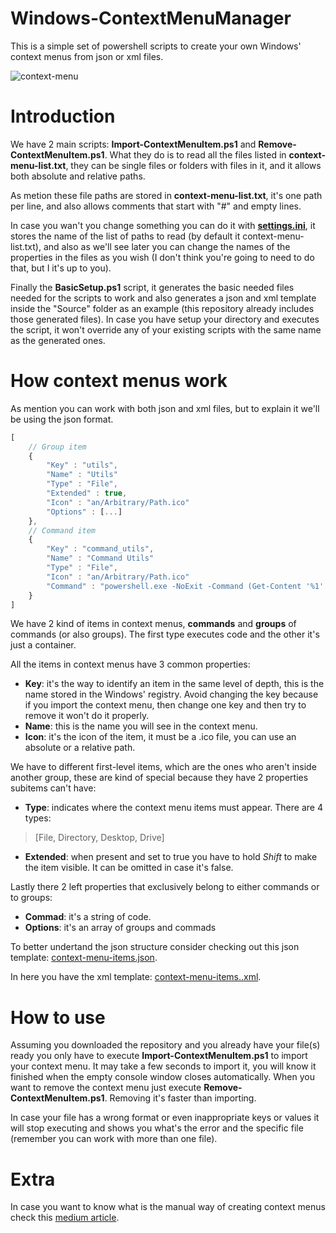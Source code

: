 


# Windows-ContextMenuManager
This is a simple set of powershell scripts to create your own Windows' context menus from json or xml files.

![context-menu](https://user-images.githubusercontent.com/86477169/189173085-67539358-1f1c-4bba-86d3-eeacd1c5d038.PNG)

# Introduction
We have 2 main scripts: **Import-ContextMenuItem.ps1** and **Remove-ContextMenuItem.ps1**.
What they do is to read all the files listed in **context-menu-list.txt**, 
they can be single files or folders with files in it, and it allows both absolute and relative paths.

As metion these file paths are stored in **context-menu-list.txt**, it's one path per line, and also allows comments that start with "#" and empty lines.

In case you wan't you change something you can do it with [**settings.ini**](https://github.com/ElianFabian/Windows-ContextMenuManager/blob/main/settings.ini), it stores the name of the list of paths to read (by default it context-menu-list.txt),
and also as we'll see later you can change the names of the properties in the files as you wish (I don't think you're going to need to do that, but I it's up to you).

Finally the **BasicSetup.ps1** script, it generates the basic needed files needed for the scripts to work and also generates a json and xml template inside the "Source" folder as an example
(this repository already includes those generated files).
In case you have setup your directory and executes the script, it won't override any of your existing scripts with the same name as the generated ones.

# How context menus work
As mention you can work with both json and xml files, but to explain it we'll be using the json format.
``` js
[
	// Group item
	{
	    "Key" : "utils",
	    "Name" : "Utils"
	    "Type" : "File",
	    "Extended" : true,
	    "Icon" : "an/Arbitrary/Path.ico"
	    "Options" : [...]
	},
	// Command item
	{
	    "Key" : "command_utils",
	    "Name" : "Command Utils"
	    "Type" : "File",
	    "Icon" : "an/Arbitrary/Path.ico"
	    "Command" : "powershell.exe -NoExit -Command (Get-Content '%1' -Raw).Length"
	}
]
```

We have 2 kind of items in context menus, **commands** and **groups** of commands (or also groups).
The first type executes code and the other it's just a container.

All the items in context menus have 3 common properties:
- <b>Key</b>: it's the way to identify an item in the same level of depth, this is the name stored in the Windows' registry.
Avoid changing the key because if you import the context menu, then change one key and then try to remove it won't do it properly.
-  **Name**: this is the name you will see in the context menu.
- **Icon**: it's the icon of the item, it must be a .ico file, you can use an absolute or a relative path.

We have to different first-level items, which are the ones who aren't inside another group, these are kind of special because they have 2 properties subitems can't have:
- **Type**: indicates where the context menu items must appear. There are 4 types:
> [File, Directory, Desktop, Drive]
- **Extended**: when present and set to true you have to hold *Shift* to make the item visible.
It can be omitted in case it's false.

Lastly there 2 left properties that exclusively belong to either commands or to groups:
- **Commad**: it's a string of code.
- **Options**: it's an array of groups and commads

To better undertand the json structure consider checking out this json template: [context-menu-items.json](https://github.com/ElianFabian/Windows-ContextMenuManager/blob/main/Resource/context-menu-items.json).

In here you have the xml template: [context-menu-items..xml](https://github.com/ElianFabian/Windows-ContextMenuManager/blob/main/Resource/context-menu-items.xml).

# How to use

Assuming you downloaded the repository and you already have your file(s) ready you only have to execute **Import-ContextMenuItem.ps1** to import your context menu. It may take a few seconds to import it, you will know it finished when the empty console window closes automatically.
When you want to remove the context menu just execute **Remove-ContextMenuItem.ps1**.
Removing it's faster than importing.

In case your file has a wrong format or even inappropriate keys or values it will stop executing and shows you what's the error and the specific file (remember you can work with more than one file).

# Extra
In case you want to know what is the manual way of creating context menus check this [medium article](https://medium.com/analytics-vidhya/creating-cascading-context-menus-with-the-windows-10-registry-f1cf3cd8398f).
